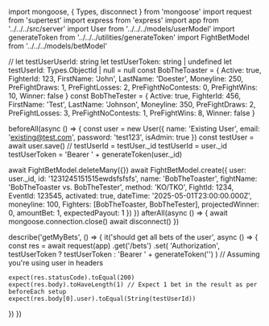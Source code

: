 import mongoose, { Types, disconnect } from 'mongoose'
import request from 'supertest'
import express from 'express'
import app from '../../../src/server'
import User from '../../../models/userModel'
import generateToken from '../../../utilities/generateToken'
import FightBetModel from '../../../models/betModel'

// let testUserUserId: string
let testUserToken: string | undefined
let testUserId: Types.ObjectId | null = null
const BobTheToaster = {
  Active: true,
  FighterId: 123,
  FirstName: 'John',
  LastName: 'Doester',
  Moneyline: 250,
  PreFightDraws: 1,
  PreFightLosses: 2,
  PreFightNoContests: 0,
  PreFightWins: 10,
  Winner: false
}
const BobTheTester = {
  Active: true,
  FighterId: 456,
  FirstName: 'Test',
  LastName: 'Johnson',
  Moneyline: 350,
  PreFightDraws: 2,
  PreFightLosses: 3,
  PreFightNoContests: 1,
  PreFightWins: 8,
  Winner: false
}

beforeAll(async () => {
  const user = new User({
    name: 'Existing User',
    email: 'existing@test.com',
    password: 'test123',
    isAdmin: true
  })
  const testUser = await user.save()
  //   testUserId = testUser._id
  testUserId = user._id
  testUserToken = 'Bearer ' + generateToken(user._id)

  await FightBetModel.deleteMany({})
  await FightBetModel.create({
    user: user._id,
    id: '1231245151515ewdsfsfsfs',
    name: 'BobTheToaster',
    fightName: 'BobTheToaster vs. BobTheTester',
    method: 'KO/TKO',
    FightId: 1234,
    EventId: 123545,
    activated: true,
    dateTime: '2025-05-01T23:00:00.000Z',
    moneyline: 100,
    Fighters: [BobTheToaster, BobTheTester],
    projectedWinner: 0,
    amountBet: 1,
    expectedPayout: 1
  })
})
afterAll(async () => {
  await mongoose.connection.close()
  await disconnect()
})

describe('getMyBets', () => {
  it('should get all bets of the user', async () => {
    const res = await request(app)
      .get('/bets')
      .set(
        'Authorization',
        testUserToken ? testUserToken : 'Bearer ' + generateToken('')
      ) // Assuming you're using user in headers

    expect(res.statusCode).toEqual(200)
    expect(res.body).toHaveLength(1) // Expect 1 bet in the result as per beforeEach setup
    expect(res.body[0].user).toEqual(String(testUserId))
  })
})
